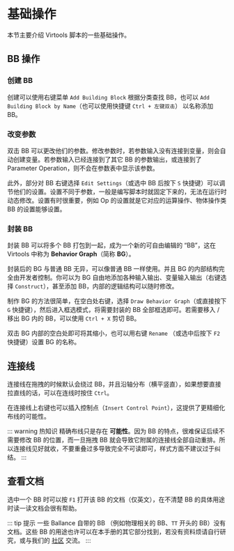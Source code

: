 # 基础操作

本节主要介绍 Virtools 脚本的一些基础操作。

## BB 操作

### 创建 BB

创建可以使用右键菜单 `Add Building Block` 根据分类查找 BB，也可以 `Add Building Block by Name`（也可以使用快捷键 `Ctrl + 左键双击`） 以名称添加 BB。

### 改变参数

双击 BB 可以更改他们的参数。修改参数时，若参数输入没有连接到变量，则会自动创建变量。若参数输入已经连接到了其它 BB 的参数输出，或连接到了 Parameter Operation，则不会在参数表中显示该参数。

此外，部分对 BB 右键选择 `Edit Settings`（或选中 BB 后按下 `S` 快捷键）可以调节他们的设置。设置不同于参数，一般是编写脚本时就固定下来的，无法在运行时动态修改。设置有时很重要，例如 Op 的设置就是它对应的运算操作、物体操作类 BB 的设置能够设置。

### 封装 BB

封装 BB 可以将多个 BB 打包到一起，成为一个新的可自由编辑的 “BB”，这在 Virtools 中称为 **Behavior Graph**（简称 **BG**）。

封装后的 BG 与普通 BB 无异，可以像普通 BB 一样使用。并且 BG 的内部结构完全由开发者控制。你可以为 BG 自由地添加各种输入输出、变量输入输出（右键选择 `Construct`），甚至添加 BB，内部的逻辑结构可以随时修改。

制作 BG 的方法很简单，在空白处右键，选择 `Draw Behavior Graph`（或直接按下 `G` 快捷键），然后进入框选模式，将需要封装的 BB 全部框选即可。若需要移入 / 移出 BG 内的 BB，可以使用 `Ctrl + X` 剪切 BB。

双击 BG 内部的空白处即可将其缩小，也可以用右键 `Rename` （或选中后按下 `F2` 快捷键）设置 BG 的名称。

## 连接线

连接线在拖拽的时候默认会绕过 BB，并且沿轴分布（横平竖直），如果想要直接拉直线的话，可以在连线时按住 `Ctrl`。

在连接线上右键也可以插入控制点（`Insert Control Point`），这提供了更精细化布线的可能性。

::: warning 热知识
精确布线只是存在 **可能性**。因为 BB 的特点，很难保证后续不需要修改 BB 的位置，而一旦拖拽 BB 就会导致它附属的连接线全部自动重排。所以连接线见好就收，不要重叠过多导致完全不可读即可，样式方面不建议过于纠结。
:::

## 查看文档

选中一个 BB 时可以按 `F1` 打开该 BB 的文档（仅英文），在不清楚 BB 的具体用途时读一读文档会很有帮助。

::: tip 提示
一些 Ballance 自带的 BB （例如物理相关的 BB、`TT` 开头的 BB）没有文档。这些 BB 的用途也许可以在本手册的其它部分找到，若没有资料烦请自行研究，或与我们的 [社区](../../mapping/intro/introduction#社区与支持) 交流。
:::
